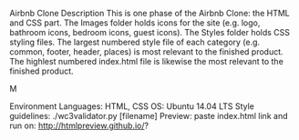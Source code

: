 Airbnb Clone
Description
This is one phase of the Airbnb Clone: the HTML and CSS part. The Images folder holds icons for the site (e.g. logo, bathroom icons, bedroom icons, guest icons). The Styles folder holds CSS styling files. The largest numbered style file of each category (e.g. common, footer, header, places) is most relevant to the finished product. The highlest numbered index.html file is likewise the most relevant to the finished product.

M

Environment
Languages: HTML, CSS
OS: Ubuntu 14.04 LTS
Style guidelines: ./wc3validator.py [filename]
Preview: paste index.html link and run on: http://htmlpreview.github.io/?
